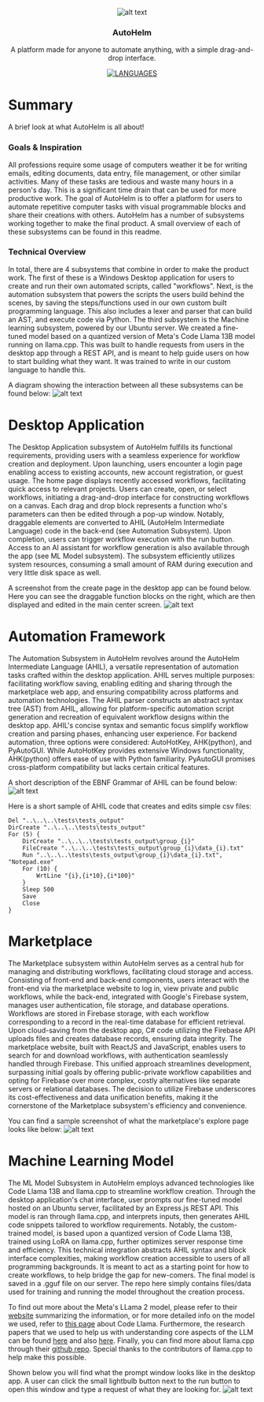 <div align="center">

![alt text](image-14.png)
### AutoHelm
A platform made for anyone to automate anything, with a simple drag-and-drop interface.

[![LANGUAGES](https://img.shields.io/badge/Languages-C%23,%20Python,%20JavaScript-blue)]()

</div>

# Summary
A brief look at what AutoHelm is all about!

### Goals & Inspiration
All professions require some usage of computers weather it be for writing emails, editing documents, data entry, file management, or other similar activities. Many of these tasks are tedious and waste many hours in a person's day. This is a significant time drain that can be used for more productive work. The goal of AutoHelm is to offer a platform for users to automate repetitive computer tasks with visual programmable blocks and share their creations with others. AutoHelm has a number of subsystems working together to make the final product. A small overview of each of these subsystems can be found in this readme. 

### Technical Overview
In total, there are 4 subsystems that combine in order to make the product work. The first of these is a Windows Desktop application for users to create and run their own automated scripts, called "workflows". Next, is the automation subsystem that powers the scripts the users build behind the scenes, by saving the steps/functions used in our own custom built programming language. This also includes a lexer and parser that can build an AST, and execute code via Python. The third subsystem is the Machine learning subsystem, powered by our Ubuntu server. We created a fine-tuned model based on a quantized version of Meta's Code Llama 13B model running on llama.cpp. This was built to handle requests from users in the desktop app through a REST API, and is meant to help guide users on how to start building what they want. It was trained to write in our custom language to handle this.

A diagram showing the interaction between all these subsystems can be found below:
![alt text](image-9.png)

# Desktop Application
The Desktop Application subsystem of AutoHelm fulfills its functional requirements, providing users with a seamless experience for workflow creation and deployment. Upon launching, users encounter a login page enabling access to existing accounts, new account registration, or guest usage. The home page displays recently accessed workflows, facilitating quick access to relevant projects. Users can create, open, or select workflows, initiating a drag-and-drop interface for constructing workflows on a canvas. Each drag and drop block represents a function who's parameters can then be edited through a pop-up window. Notably, draggable elements are converted to AHIL (AutoHelm Intermediate Language) code in the back-end (see Automation Subsystem). Upon completion, users can trigger workflow execution with the run button. Access to an AI assistant for workflow generation is also available through the app (see ML Model subsystem). The subsystem efficiently utilizes system resources, consuming a small amount of RAM during execution and very little disk space as well.

A screenshot from the create page in the desktop app can be found below. Here you can see the draggable function blocks on the right, which are then displayed and edited in the main center screen.
![alt text](image-7.png)

# Automation Framework
The Automation Subsystem in AutoHelm revolves around the AutoHelm Intermediate Language (AHIL), a versatile representation of automation tasks crafted within the desktop application. AHIL serves multiple purposes: facilitating workflow saving, enabling editing and sharing through the marketplace web app, and ensuring compatibility across platforms and automation technologies. The AHIL parser constructs an abstract syntax tree (AST) from AHIL, allowing for platform-specific automation script generation and recreation of equivalent workflow designs within the desktop app. AHIL's concise syntax and semantic focus simplify workflow creation and parsing phases, enhancing user experience. For backend automation, three options were considered: AutoHotKey, AHK(python), and PyAutoGUI. While AutoHotKey provides extensive Windows functionality, AHK(python) offers ease of use with Python familiarity. PyAutoGUI promises cross-platform compatibility but lacks certain critical features. 

A short description of the EBNF Grammar of AHIL can be found below:
![alt text](image-8.png)

Here is a short sample of AHIL code that creates and edits simple csv files:
```
Del "..\..\..\tests\tests_output"
DirCreate "..\..\..\tests\tests_output"
For (5) {
    DirCreate "..\..\..\tests\tests_output\group_{i}"
    FileCreate "..\..\..\tests\tests_output\group_{i}\data_{i}.txt"
    Run "..\..\..\tests\tests_output\group_{i}\data_{i}.txt", "Notepad.exe"
    For (10) {
        WrtLine "{i},{i*10},{i*100}"
    }
    Sleep 500
    Save
    Close
}
```

# Marketplace
The Marketplace subsystem within AutoHelm serves as a central hub for managing and distributing workflows, facilitating cloud storage and access. Consisting of front-end and back-end components, users interact with the front-end via the marketplace website to log in, view private and public workflows, while the back-end, integrated with Google's Firebase system, manages user authentication, file storage, and database operations. Workflows are stored in Firebase storage, with each workflow corresponding to a record in the real-time database for efficient retrieval. Upon cloud-saving from the desktop app, C# code utilizing the Firebase API uploads files and creates database records, ensuring data integrity. The marketplace website, built with ReactJS and JavaScript, enables users to search for and download workflows, with authentication seamlessly handled through Firebase. This unified approach streamlines development, surpassing initial goals by offering public-private workflow capabilities and opting for Firebase over more complex, costly alternatives like separate servers or relational databases. The decision to utilize Firebase underscores its cost-effectiveness and data unification benefits, making it the cornerstone of the Marketplace subsystem's efficiency and convenience. 

You can find a sample screenshot of what the marketplace's explore page looks like below:
![alt text](image-6.png)

# Machine Learning Model
The ML Model Subsystem in AutoHelm employs advanced technologies like Code Llama 13B and llama.cpp to streamline workflow creation. Through the desktop application's chat interface, user prompts our fine-tuned model hosted on an Ubuntu server, facilitated by an Express.js REST API. This model is ran through llama.cpp, and interprets inputs, then generates AHIL code snippets tailored to workflow requirements. Notably, the custom-trained model, is based upon a quantized version of Code Llama 13B, trained using LoRA on llama.cpp, further optimizes server response time and efficiency. This technical integration abstracts AHIL syntax and block interface complexities, making workflow creation accessible to users of all programming backgrounds. It is meant to act as a starting point for how to create workflows, to help bridge the gap for new-comers. The final model is saved in a .gguf file on our server. The repo here simply contains files/data used for training and running the model throughout the creation process.

To find out more about the Meta's LLama 2 model, please refer to their [website](https://llama.meta.com/) summarizing the information, or for more detailed info on the model we used, refer to [this page](https://ai.meta.com/blog/code-llama-large-language-model-coding/) about Code Llama. Furthermore, the research papers that we used to help us with understanding core aspects of the LLM can be found [here](https://ai.meta.com/research/publications/llama-2-open-foundation-and-fine-tuned-chat-models/) and also [here](https://ai.meta.com/research/publications/code-llama-open-foundation-models-for-code/). Finally, you can find more about llama.cpp through their [github repo](https://github.com/ggerganov/llama.cpp). Special thanks to the contributors of llama.cpp to help make this possible.

Shown below you will find what the prompt window looks like in the desktop app. A user can click the small lightbulb button next to the run button to open this window and type a request of what they are looking for.
![alt text](image-11.png)
